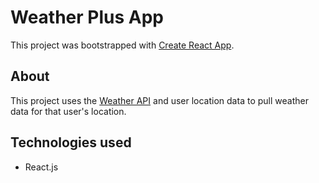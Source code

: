 # Weather Plus App

This project was bootstrapped with [Create React App](https://github.com/facebook/create-react-app).

## About

This project uses the [Weather API](https://www.weatherapi.com/) and user location data to pull weather data for that user's location.


## Technologies used

 - React.js
